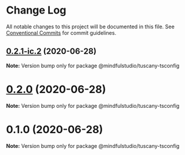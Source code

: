 # Change Log

All notable changes to this project will be documented in this file.
See [Conventional Commits](https://conventionalcommits.org) for commit guidelines.

## [0.2.1-ic.2](https://github.com/JakeElder/tuscany/compare/v0.2.1-ic.1...v0.2.1-ic.2) (2020-06-28)

**Note:** Version bump only for package @mindfulstudio/tuscany-tsconfig





# [0.2.0](https://github.com/JakeElder/tuscany/compare/v0.1.0...v0.2.0) (2020-06-28)

**Note:** Version bump only for package @mindfulstudio/tuscany-tsconfig





# 0.1.0 (2020-06-28)

**Note:** Version bump only for package @mindfulstudio/tuscany-tsconfig
